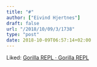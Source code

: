```yaml
---
title: "#"
author: ["Eivind Hjertnes"]
draft: false
url: "/2018/10/09/3/1738"
type: "post"
date: 2018-10-09T06:57:14+02:00
---
```


Liked: [Gorilla REPL · Gorilla REPL](http://gorilla-repl.org/)
